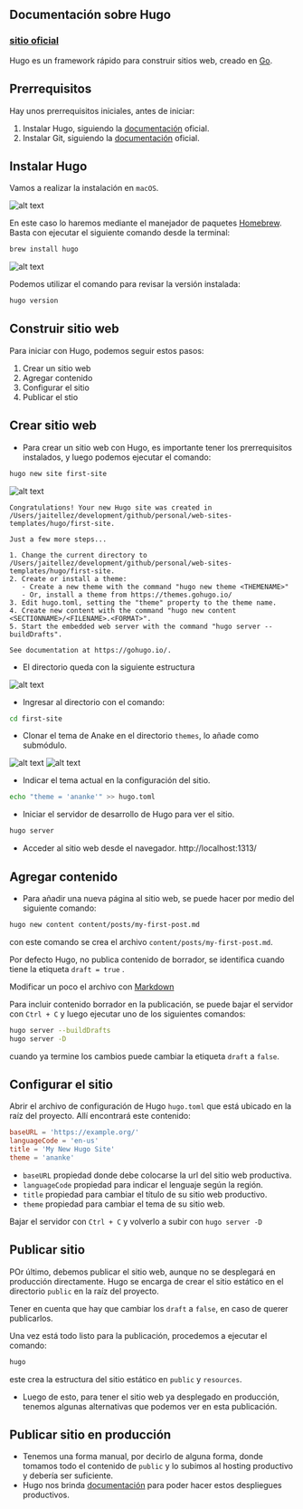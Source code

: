
## Documentación sobre Hugo
### [sitio oficial](https://gohugo.io/getting-started/quick-start/)

Hugo es un framework rápido para construir sitios web, creado en [Go](https://go.dev/).

## Prerrequisitos
Hay unos prerrequisitos iniciales, antes de iniciar:

1. Instalar Hugo, siguiendo la [documentación](https://gohugo.io/installation/) oficial.
2. Instalar Git, siguiendo la [documentación](https://git-scm.com/book/en/v2/Getting-Started-Installing-Git) oficial.


## Instalar Hugo

Vamos a realizar la instalación en `macOS`.

![alt text](/assets/image.png)

En este caso lo haremos mediante el manejador de paquetes [Homebrew](https://brew.sh/).
Basta con ejecutar el siguiente comando desde la terminal:
```bash
brew install hugo
```
![alt text](/assets/image-1.png)

Podemos utilizar el comando para revisar la versión instalada:
```bash
hugo version
```

## Construir sitio web

Para iniciar con Hugo, podemos seguir estos pasos:

1. Crear un sitio web
2. Agregar contenido
3. Configurar el sitio
4. Publicar el stio

## Crear sitio web

- Para crear un sitio web con Hugo, es importante tener los prerrequisitos instalados, y luego podemos ejecutar el comando:

```bash
hugo new site first-site
```

![alt text](/assets/image-2.png)

````
Congratulations! Your new Hugo site was created in /Users/jaitellez/development/github/personal/web-sites-templates/hugo/first-site.

Just a few more steps...

1. Change the current directory to /Users/jaitellez/development/github/personal/web-sites-templates/hugo/first-site.
2. Create or install a theme:
   - Create a new theme with the command "hugo new theme <THEMENAME>"
   - Or, install a theme from https://themes.gohugo.io/
3. Edit hugo.toml, setting the "theme" property to the theme name.
4. Create new content with the command "hugo new content <SECTIONNAME>/<FILENAME>.<FORMAT>".
5. Start the embedded web server with the command "hugo server --buildDrafts".

See documentation at https://gohugo.io/.
````

- El directorio queda con la siguiente estructura

![alt text](/assets/image-3.png)

- Ingresar al directorio con el comando:
```bash
cd first-site
```

- Clonar el tema de Anake en el directorio `themes`, lo añade como submódulo.

![alt text](/assets/image-4.png)
![alt text](/assets/image-5.png)

- Indicar el tema actual en la configuración del sitio.
```bash
echo "theme = 'ananke'" >> hugo.toml
```

- Iniciar el servidor de desarrollo de Hugo para ver el sitio.
```bash
hugo server
```

- Acceder al sitio web desde el navegador.
http://localhost:1313/


## Agregar contenido

- Para añadir una nueva página al sitio web, se puede hacer por medio del siguiente comando:

```bash
hugo new content content/posts/my-first-post.md
```

con este comando se crea el archivo `content/posts/my-first-post.md`.

Por defecto Hugo, no publica contenido de borrador, se identifica cuando tiene la etiqueta `draft = true` .

Modificar un poco el archivo con [Markdown](https://commonmark.org/help/)

Para incluir contenido borrador en la publicación, se puede bajar el servidor con `Ctrl + C` y luego ejecutar uno de los siguientes comandos:

```bash
hugo server --buildDrafts
hugo server -D
```

cuando ya termine los cambios puede cambiar la etiqueta `draft` a `false`.


## Configurar el sitio

Abrir el archivo de configuración de Hugo `hugo.toml` que está ubicado en la raíz del proyecto. Allí encontrará este contenido:

```toml
baseURL = 'https://example.org/'
languageCode = 'en-us'
title = 'My New Hugo Site'
theme = 'ananke'
```

- `baseURL` propiedad donde debe colocarse la url del sitio web productiva.
- `languageCode` propiedad para indicar el lenguaje según la región.
- `title` propiedad para cambiar el título de su sitio web productivo.
- `theme` propiedad para cambiar el tema de su sitio web.

Bajar el servidor con `Ctrl + C` y volverlo a subir con `hugo server -D`


## Publicar sitio

POr último, debemos publicar el sitio web, aunque no se desplegará en producción directamente. Hugo se encarga de crear el sitio estático en el directorio `public` en la raíz del proyecto.

Tener en cuenta que hay que cambiar los `draft` a `false`, en caso de querer publicarlos.

Una vez está todo listo para la publicación, procedemos a ejecutar el comando:

```bash
hugo 
```

este crea la estructura del sitio estático en `public` y `resources`.

- Luego de esto, para tener el sitio web ya desplegado en producción, tenemos algunas alternativas que podemos ver en esta publicación.


## Publicar sitio en producción

- Tenemos una forma manual, por decirlo de alguna forma, donde tomamos todo el contenido de `public` y lo subimos al hosting productivo y debería ser suficiente.
- Hugo nos brinda [documentación](https://gohugo.io/hosting-and-deployment/) para poder hacer estos despliegues productivos.
